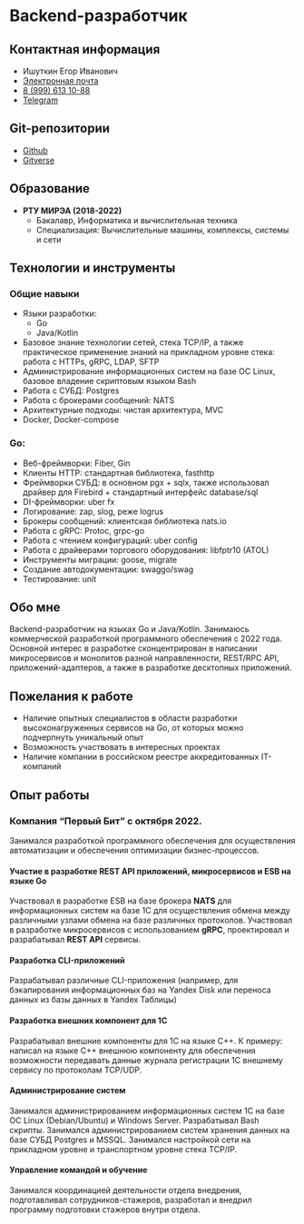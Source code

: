 # Backend-разработчик

## **Контактная информация**

- Ишуткин Егор Иванович
- [Электронная почта](mailto:erwire@yandex.ru)
- [8 (999) 613 10-88](tel:+79996131088)
- [Telegram](https://t.me/jahn_geor)

## Git-репозитории

- [Github](https://github.com/jahngeor)
- [Gitverse](https://gitverse.ru/jg)

## Образование

- **РТУ МИРЭА (2018-2022)**
    - Бакалавр, Информатика и вычислительная техника
    - Специализация: Вычислительные машины, комплексы, системы и сети

## Технологии и инструменты

### Общие навыки

- Языки разработки:
    - Go
    - Java/Kotlin
- Базовое знание технологии сетей, стека TCP/IP, а также практическое применение знаний на прикладном уровне стека: работа с HTTPs, gRPC, LDAP, SFTP
- Администрирование информационных систем на базе ОС Linux, базовое владение скриптовым языком Bash
- Работа с СУБД: Postgres
- Работа с брокерами сообщений: NATS
- Архитектурные подходы: чистая архитектура, MVC
- Docker, Docker-compose

### Go:

- Веб-фреймворки: Fiber, Gin
- Клиенты HTTP: стандартная библиотека, fasthttp
- Фреймворки СУБД: в основном pgx + sqlx, также использовал драйвер для Firebird + стандартный интерфейс database/sql
- DI-фреймворки: uber fx
- Логирование: zap, slog, реже logrus
- Брокеры сообщений: клиентская библиотека nats.io
- Работа с gRPC: Protoc, grpc-go
- Работа с чтением конфигураций: uber config
- Работа с драйверами торгового оборудования: libfptr10 (ATOL)
- Инструменты миграции: goose, migrate
- Создание автодокументации: swaggo/swag
- Тестирование: unit

## Обо мне

Backend-разработчик на языках Go и Java/Kotlin. Занимаюсь коммерческой разработкой программного обеспечения с 2022 года. Основной интерес в разработке сконцентрирован в написании микросервисов и монолитов разной направленности, REST/RPC API, приложений-адаптеров, а также в разработке десктопных приложений.

## Пожелания к работе

- Наличие опытных специалистов в области разработки высоконагруженных сервисов на Go, от которых можно подчерпнуть уникальный опыт
- Возможность участвовать в интересных проектах
- Наличие компании в российском реестре аккредитованных IT-компаний

## Опыт работы

### Компания “Первый Бит” с октября 2022.

Занимался разработкой программного обеспечения для осуществления автоматизации и обеспечения оптимизации бизнес-процессов.  

#### Участие в разработке REST API приложений, микросервисов и ESB на языке Go

Участвовал в разработке ESB на базе брокера **NATS** для информационных систем на базе 1С для осуществления обмена между различными узлами обмена на базе различных протоколов. Участвовал в разработке микросервисов с использованием **gRPC**, проектировал и разрабатывал **REST API** сервисы.  

#### Разработка CLI-приложений

Разрабатывал различные CLI-приложения (например, для бэкапирования информационных баз на Yandex Disk или переноса данных из базы данных в Yandex Таблицы)

#### Разработка внешних компонент для 1С

Разрабатывал внешние компоненты для 1С на языке C++. К примеру: написал на языке C++ внешнюю компоненту для обеспечения возможности передавать данные журнала регистрации 1С внешнему сервису по протоколам TCP/UDP.

#### Администрирование систем

Занимался администрированием информационных систем 1С на базе ОС Linux (Debian/Ubuntu) и Windows Server. Разрабатывал Bash скрипты. Занимался администрированием систем хранения данных на базе СУБД Postgres и MSSQL. Занимался настройкой сети на прикладном уровне и транспортном уровне стека TCP/IP. 

#### Управление командой и обучение

Занимался координацией деятельности отдела внедрения, подготавливал сотрудников-стажеров, разработал и внедрил программу подготовки стажеров внутри отдела.
